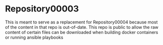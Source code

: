 # Repository00003

This is meant to serve as a replacement for Repository00004 because most of the content in that repo is out-of-date. This repo is public to allow the raw content of certain files can be downloaded when building docker containers or running ansible playbooks